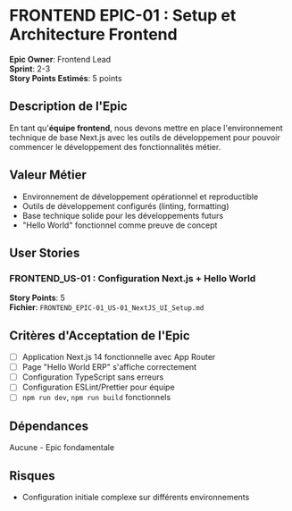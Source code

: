 # FRONTEND EPIC-01 : Setup et Architecture Frontend

**Epic Owner**: Frontend Lead  
**Sprint**: 2-3  
**Story Points Estimés**: 5 points  

## Description de l'Epic

En tant qu'**équipe frontend**, nous devons mettre en place l'environnement technique de base Next.js avec les outils de développement pour pouvoir commencer le développement des fonctionnalités métier.

## Valeur Métier

- Environnement de développement opérationnel et reproductible
- Outils de développement configurés (linting, formatting)
- Base technique solide pour les développements futurs
- "Hello World" fonctionnel comme preuve de concept

## User Stories

### FRONTEND_US-01 : Configuration Next.js + Hello World
**Story Points**: 5  
**Fichier**: `FRONTEND_EPIC-01_US-01_NextJS_UI_Setup.md`

## Critères d'Acceptation de l'Epic

- [ ] Application Next.js 14 fonctionnelle avec App Router
- [ ] Page "Hello World ERP" s'affiche correctement
- [ ] Configuration TypeScript sans erreurs
- [ ] Configuration ESLint/Prettier pour équipe
- [ ] `npm run dev`, `npm run build` fonctionnels

## Dépendances

Aucune - Epic fondamentale

## Risques

- Configuration initiale complexe sur différents environnements